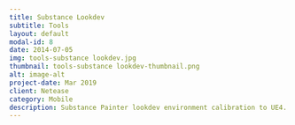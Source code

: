 ```yaml
---
title: Substance Lookdev
subtitle: Tools
layout: default
modal-id: 8
date: 2014-07-05
img: tools-substance lookdev.jpg
thumbnail: tools-substance lookdev-thumbnail.png
alt: image-alt
project-date: Mar 2019
client: Netease
category: Mobile
description: Substance Painter lookdev environment calibration to UE4.
---
```

